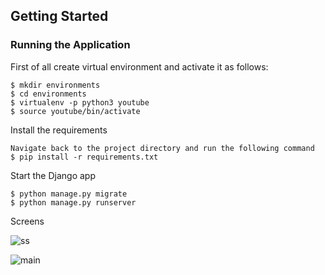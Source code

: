 ## Getting Started
### Running the Application


First of all create virtual environment and activate it as follows:
```
$ mkdir environments
$ cd environments
$ virtualenv -p python3 youtube
$ source youtube/bin/activate
```

Install the requirements
```
Navigate back to the project directory and run the following command
$ pip install -r requirements.txt
```

Start the Django app
```
$ python manage.py migrate
$ python manage.py runserver
```

Screens

![ss](https://user-images.githubusercontent.com/40248466/110690023-3aed2700-8205-11eb-8694-5bcde1d80a82.png)

![main](https://user-images.githubusercontent.com/40248466/110690069-4a6c7000-8205-11eb-8d31-bf04e80a7012.png)

